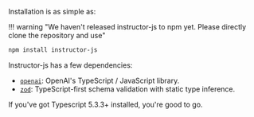 Installation is as simple as:

!!! warning
    "We haven't released instructor-js to npm yet. Please directly clone the repository and use"
```bash
npm install instructor-js
```

Instructor-js has a few dependencies:

- [`openai`](https://www.npmjs.com/package/openai): OpenAI's  TypeScript / JavaScript library.
- [`zod`](https://www.npmjs.com/package/zod): TypeScript-first schema validation with static type inference.

If you've got Typescript 5.3.3+ installed, you're good to go.

